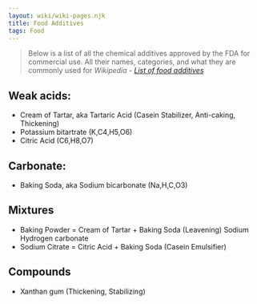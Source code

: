 ```yaml
---
layout: wiki/wiki-pages.njk
title: Food Additives
tags: Food
---
```


> Below is a list of all the chemical additives approved by the FDA for commercial use. All their names, categories, and what they are commonly used for
> *Wikipedia - [List of food additives](https://en.wikipedia.org/wiki/List_of_food_additives)*


## Weak acids:
- Cream of Tartar, aka Tartaric Acid (Casein Stabilizer, Anti-caking, Thickening)
- Potassium bitartrate (K,C4,H5,O6)
- Citric Acid (C6,H8,O7)

## Carbonate:
- Baking Soda, aka Sodium bicarbonate (Na,H,C,O3)

## Mixtures
- Baking Powder = Cream of Tartar + Baking Soda (Leavening) Sodium Hydrogen carbonate
- Sodium Citrate = Citric Acid + Baking Soda (Casein Emulsifier)

## Compounds
- Xanthan gum (Thickening, Stabilizing)

